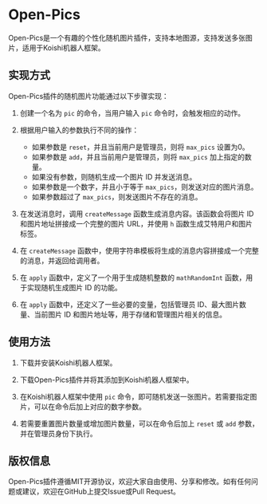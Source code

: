 # Open-Pics

Open-Pics是一个有趣的个性化随机图片插件，支持本地图源，支持发送多张图片，适用于Koishi机器人框架。

## 实现方式

Open-Pics插件的随机图片功能通过以下步骤实现：

1. 创建一个名为 `pic` 的命令，当用户输入 `pic` 命令时，会触发相应的动作。

2. 根据用户输入的参数执行不同的操作：
   - 如果参数是 `reset`，并且当前用户是管理员，则将 `max_pics` 设置为0。
   - 如果参数是 `add`，并且当前用户是管理员，则将 `max_pics` 加上指定的数量。
   - 如果没有参数，则随机生成一个图片 ID 并发送消息。
   - 如果参数是一个数字，并且小于等于 `max_pics`，则发送对应的图片消息。
   - 如果参数超过了 `max_pics`，则发送图片不存在的消息。

3. 在发送消息时，调用 `createMessage` 函数生成消息内容。该函数会将图片 ID 和图片地址拼接成一个完整的图片 URL，并使用 `h` 函数生成艾特用户和图片标签。

4. 在 `createMessage` 函数中，使用字符串模板将生成的消息内容拼接成一个完整的消息，并返回给调用者。

5. 在 `apply` 函数中，定义了一个用于生成随机整数的 `mathRandomInt` 函数，用于实现随机生成图片 ID 的功能。

6. 在 `apply` 函数中，还定义了一些必要的变量，包括管理员 ID、最大图片数量、当前图片 ID 和图片地址等，用于存储和管理图片相关的信息。

## 使用方法

1. 下载并安装Koishi机器人框架。

2. 下载Open-Pics插件并将其添加到Koishi机器人框架中。

3. 在Koishi机器人框架中使用 `pic` 命令，即可随机发送一张图片。若需要指定图片，可以在命令后加上对应的数字参数。

4. 若需要重置图片数量或增加图片数量，可以在命令后加上 `reset` 或 `add` 参数，并在管理员身份下执行。

## 版权信息

Open-Pics插件遵循MIT开源协议，欢迎大家自由使用、分享和修改。如有任何问题或建议，欢迎在GitHub上提交Issue或Pull Request。
